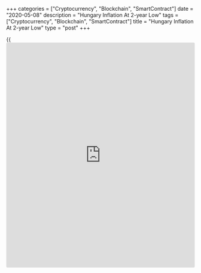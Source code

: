 +++
categories = ["Cryptocurrency", "Blockchain", "SmartContract"]
date = "2020-05-08"
description = "Hungary Inflation At 2-year Low"
tags = ["Cryptocurrency", "Blockchain", "SmartContract"]
title = "Hungary Inflation At 2-year Low"
type = "post"
+++

{{<iframe id="large-banner" src="https://www.bounty.group/#slide=25.0" width="100%" height="600" scrolling="no" style="border: 0px solid rgb(216, 221, 230); border-radius: 3px;">}}

Hungary's consumer price inflation eased to the lowest level in two
years in April, data from the Hungarian Central Statistical Office
showed on Friday.

Another report from the statistical office showed a decline in trade
surplus due to a notable fall in exports.

The consumer price index rose 2.4 percent year-on-year in April, slower
than 3.9 percent increase in March. Economists had expected a 3.8
percent rise.

The latest inflation was the lowest since April 2018, when it was 2.3
percent.

Food prices increased at a faster rate in April, which may have been
caused by the effects of the corona virus epidemic, while motor fuel
prices decreased as a result of significantly falling oil prices, the
agency said.

Price for food grew 8.7 percent annually in April. Prices of alcoholic
beverages and tobacco, and services rose by 7.2 percent and 3.0 percent,
respectively.

On a month-on-month basis, consumer prices decreased 0.6 percent in
April.

Core consumer prices rose 4.3 percent annually in April and increased
0.5 percent from the previous month.

The EU measure of harmonized index of consumer prices, or HICP, rose 2.5
percent annually and fell 0.5 percent from the prior month.

Separate data from the statistical office showed that the trade surplus
decreased to EUR 436 million in March from EUR 644 million in last year.

The decline in global demand caused by the Covid-19 pandemic resulted in
a substantial deterioration in Hungary's external trade performance, the
agency said.

Exports fell 7.3 percent year-on-year in March, after a 4.8 percent
increase in February.

Imports decreased 5.5 percent annually in March, after a 1.0 percent
rise in the preceding month.

For comments and feedback [contact](https://www.playgroundfx.com/contact/): editorial@rtt[news](https://www.letsplayfx.com/blog/forex-news-website/).com

[Economic News][1]

 **What parts of the world are seeing the best (and worst) economic
performances lately? Click[here][2] to check out our [Econ Scorecard][2]
and find out! See up-to-the-moment [ranking](https://www.playgroundfx.com/blog/crypto-exchange-ranking/)s for the best and worst
performers in [GDP][3], [unemployment rate][4], [inflation][5] and much
more.**

   1. www.rtt[news](https://www.letsplayfx.com/blog/forex-news-website/).com/Content/EconomicNews.aspx
   2. www.rtt[news](https://www.letsplayfx.com/blog/forex-news-website/).com/economic-scorecard/world-rank/retail-sales/highest-performance.aspx
   3. www.rtt[news](https://www.letsplayfx.com/blog/forex-news-website/).com/economic-scorecard/world-rank/GDP/highest-performance.aspx
   4. www.rtt[news](https://www.letsplayfx.com/blog/forex-news-website/).com/economic-scorecard/world-rank/unemployment-rate/lowest-performance.aspx
   5. www.rtt[news](https://www.letsplayfx.com/blog/forex-news-website/).com/economic-scorecard/world-rank/CPI/highest-performance.aspx